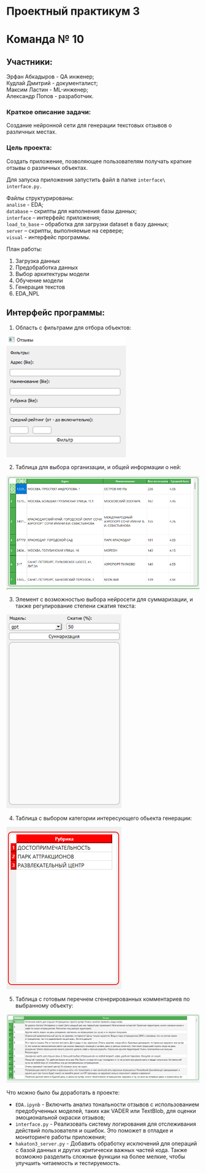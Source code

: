 # Проектный практикум 3 
# Команда № 10

## Участники:  

Эрфан Абкадыров - QA инженер;  
Кудлай Дмитрий - документалист;  
Максим Ластин - ML-инженер;  
Александр Попов - разработчик.


### Краткое описание задачи: 
Создание нейронной сети для генерации текстовых отзывов о различных местах.  

### Цель проекта: 
Создать приложение, позволяющее пользователям получать краткие отзывы о различных объектах.

Для  запуска приложения запустить файл в папке `interface\ interface.py.`

Файлы структурированы:  
`analise` - EDA;  
`database` – скрипты для наполнения базы данных;  
`interface` – интерфейс приложения;  
`load_to_base` – обработка для загрузки dataset в базу данных;  
`server` – скрипты, выполняемые на сервере;  
`visual` - интерфейс программы.


План работы:
1. Загрузка данных
2. Предобработка данных
3. Выбор архитектуры модели
4. Обучение модели
5. Генерация текстов
6. EDA_NPL

## Интерфейс программы:

1. Область с фильтрами для отбора объектов:

![Описание](visual/filters.png)

2. Таблица для выбора организации, и общей информации о ней:

![Описание](visual/datа.png)

3. Элемент с возможностью выбора нейросети для суммаризации, и также регулирование степени сжатия текста:

![Описание](visual/ai_selection.png)

4. Таблица с выбором категории интересующего обьекта генерации:

![Описание](visual/heading.png)

5. Таблица с готовым перечнем сгенерированных комментариев по выбранному объекту:

![Описание](visual/result.png)

Что можно было бы доработать в проекте: 
- `EDA.ipynb` - Включить анализ тональности отзывов с использованием предобученных моделей, таких как VADER или TextBlob, для оценки эмоциональной окраски отзывов; 
- `interface.py` - Реализовать систему логирования для отслеживания действий пользователя и ошибок. Это поможет в отладке и мониторинге работы приложения; 
- `hakaton3_server.py` - Добавить обработку исключений для операций с базой данных и других критически важных частей кода. Также возможно разделить сложные функции на более мелкие, чтобы улучшить читаемость и тестируемость. 




